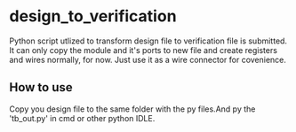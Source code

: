 # design_to_verification
Python script utlized to transform design file to verification file is submitted.
It can only copy the module and it's ports to new file and create registers and wires normally, for now.
Just use it as a wire connector for covenience.

## How to use
Copy you design file to the same folder with the py files.And py the 'tb_out.py' in cmd or other python IDLE.
